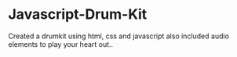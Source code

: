 # Javascript-Drum-Kit
Created a drumkit using html, css  and javascript also included audio elements to play your heart out.. 

